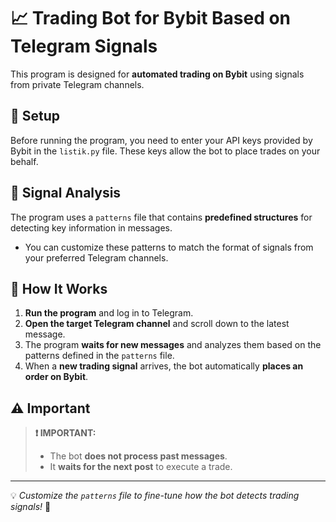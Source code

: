 # 📈 Trading Bot for Bybit Based on Telegram Signals  

This program is designed for **automated trading on Bybit** using signals from private Telegram channels.  

## 🔧 Setup  

Before running the program, you need to enter your API keys provided by Bybit in the `listik.py` file. These keys allow the bot to place trades on your behalf.    

## 📑 Signal Analysis  

The program uses a `patterns` file that contains **predefined structures** for detecting key information in messages.  
- You can customize these patterns to match the format of signals from your preferred Telegram channels.  

## 🚀 How It Works  

1. **Run the program** and log in to Telegram.  
2. **Open the target Telegram channel** and scroll down to the latest message.  
3. The program **waits for new messages** and analyzes them based on the patterns defined in the `patterns` file.  
4. When a **new trading signal** arrives, the bot automatically **places an order on Bybit**.  

## ⚠ Important  

> **❗️ IMPORTANT:**  
> - The bot **does not process past messages**.  
> - It **waits for the next post** to execute a trade.  

---

💡 *Customize the `patterns` file to fine-tune how the bot detects trading signals!* 🚀  
